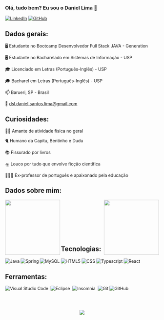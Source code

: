 ### Olá, tudo bem? Eu sou o Daniel Lima 👋

[![LinkedIn](https://img.shields.io/badge/LinkedIn-0077B5?style=for-the-badge&logo=linkedin&logoColor=white)](https://www.linkedin.com/in/danieldossantoslima/)
[![GitHub](https://img.shields.io/badge/GitHub-100000?style=for-the-badge&logo=github&logoColor=white)](https://github.com/DanielDosSantosLima)


## Dados gerais: 
🖥️ Estudante no Bootcamp Desenvolvedor Full Stack JAVA - Generation  

🖥️ Estudante no Bacharelado em Sistemas de Informação - USP

🎓 Licenciado em Letras (Português-Inglês) - USP

🎓 Bacharel em Letras (Português-Inglês) - USP

📫 Barueri, SP - Brasil

📧 dsl.daniel.santos.lima@gmail.com

## Curiosidades: 

💪🏾 Amante de atividade física no geral

🐈 Humano da Capitu, Bentinho e Dudu

📚 Fissurado por livros

🛸 Louco por tudo que envolve ficção científica

👨🏾‍🏫 Ex-professor de português e apaixonado pela educação

## Dados sobre mim: 

<img align="left" height="180em" src="https://github-readme-stats.vercel.app/api?username=DanielDosSantosLima&show_icons=true&theme=tokyonight&include_all_commits=true&count_private=true"/>
<img align="right" height="180em" src="https://github-readme-stats.vercel.app/api/top-langs/?username=DanielDosSantosLima&layout=compact&langs_count=16&theme=tokyonight"/>
<br/><br/><br/><br/><br/><br/><br/>

## Tecnologias:
<div style="display: inline_block">
    <img align="center" alt="Java" src="https://img.shields.io/badge/Java-ED8B00?style=for-the-badge&logo=openjdk&logoColor=white"/>
    <img align="center" alt="Spring" src="https://img.shields.io/badge/Spring-6DB33F?style=for-the-badge&logo=spring&logoColor=white">
    <img align="center" alt="MySQL" src="https://img.shields.io/badge/MySQL-00000F?style=for-the-badge&logo=mysql&logoColor=white"/>
    <img align="center" alt="HTML5" src="https://img.shields.io/badge/HTML5-E34F26?style=for-the-badge&logo=html5&logoColor=white"/>
    <img align="center" alt="CSS" src="https://img.shields.io/badge/CSS3-1572B6?style=for-the-badge&logo=css3&logoColor=white"/>
    <img align="center" alt="Typescript" src="https://img.shields.io/badge/TypeScript-007ACC?style=for-the-badge&logo=typescript&logoColor=white"/>
    <img align="center" alt="React" src="https://img.shields.io/badge/React-20232A?style=for-the-badge&logo=react&logoColor=61DAFB"/>
</div>
  
## Ferramentas:
![Visual Studio Code](https://img.shields.io/badge/-Visual%20Studio%20Code-0D1117?style=for-the-badge&logo=visual-studio-code&logoColor=0D1117&labelColor=0D1117)&nbsp;
![Eclipse](https://img.shields.io/badge/-Eclipse-0D1117?style=for-the-badge&logo=eclipseide&logoColor=90ee90&labelColor=0D1117)&nbsp;
![Insomnia](https://img.shields.io/badge/-Insomnia-0D1117?style=for-the-badge&logo=insomnia&labelColor=0D1117)&nbsp;
<img aling="center" alt="Git" src="https://img.shields.io/badge/GIT-E44C30?style=for-the-badge&logo=git&logoColor=white"/>
![GitHub](https://img.shields.io/badge/GitHub-100000?style=for-the-badge&logo=github&logoColor=white)

<div align="center">
<br>
<br>
<p align="center"></p> 
<p align="center"><img align="center" src="https://visit-counter.vercel.app/counter.png?page=https%3A%2F%2Fgithub.com%2FDanielDosSantosLima&s=50&c=db006a&bg=00000000&no=7&ff=digi&tb=Visitantes%3A++&ta="/></p> 
<br>
</div>
